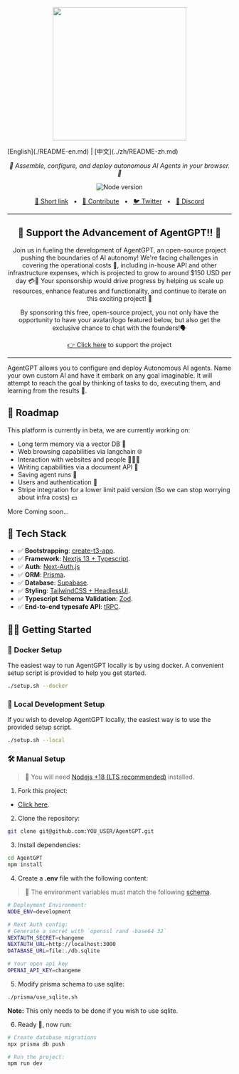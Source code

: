 <p align="center">
  <img src="https://raw.githubusercontent.com/reworkd/AgentGPT/main/public/banner.png?token=GHSAT0AAAAAAB7JND3U3VGGF3UYYHGYO4RAZBSDJAQ" height="300"/>
</p>
[English](./README-en.md) | [中文](../zh/README-zh.md)
<p align="center">
  <em>🤖 Assemble, configure, and deploy autonomous AI Agents in your browser. 🤖 </em>
</p>
<p align="center">
    <img alt="Node version" src="https://img.shields.io/static/v1?label=node&message=%20%3E=16.0.0&logo=node.js&color=2334D058" />
</p>

<p align="center">
<a href="https://agentgpt.reworkd.ai">🔗 Short link</a>
<span>&nbsp;&nbsp;•&nbsp;&nbsp;</span>
<a href="#-getting-started">🤝 Contribute</a>
<span>&nbsp;&nbsp;•&nbsp;&nbsp;</span>
<a href="https://twitter.com/asimdotshrestha/status/1644883727707959296">🐦 Twitter</a>
<span>&nbsp;&nbsp;•&nbsp;&nbsp;</span>
<a href="https://discord.gg/3PccggEG">📢 Discord</a>
</p>

---

<h2 align="center">
💝 Support the Advancement of AgentGPT!! 💝
</h2>

<p align="center">
Join us in fueling the development of AgentGPT, an open-source project pushing the boundaries of AI autonomy! We're facing challenges in covering the operational costs 💸, including in-house API and other infrastructure expenses, which is projected to grow to around $150 USD per day 💳🤕 Your sponsorship would drive progress by helping us scale up resources, enhance features and functionality, and continue to iterate on this exciting project! 🚀
</p>

<p align="center">
By sponsoring this free, open-source project, you not only have the opportunity to have your avatar/logo featured below, but also get the exclusive chance to chat with the founders!🗣️ 
</p>

<p align="center">
<a href="https://github.com/sponsors/reworkd-admin">👉 Click here</a> to support the project 
</p>

---

AgentGPT allows you to configure and deploy Autonomous AI agents.
Name your own custom AI and have it embark on any goal imaginable.
It will attempt to reach the goal by thinking of tasks to do, executing them, and learning from the results 🚀.

## 🎉 Roadmap

This platform is currently in beta, we are currently working on:

- Long term memory via a vector DB 🧠
- Web browsing capabilities via langchain 🌐
- Interaction with websites and people 👨‍👩‍👦
- Writing capabilities via a document API 📄
- Saving agent runs 💾
- Users and authentication 🔐
- Stripe integration for a lower limit paid version (So we can stop worrying about infra costs) 💵

More Coming soon...

## 🚀 Tech Stack

- ✅ **Bootstrapping**: [create-t3-app](https://create.t3.gg).
- ✅ **Framework**: [Nextjs 13 + Typescript](https://nextjs.org/).
- ✅ **Auth**: [Next-Auth.js](https://next-auth.js.org)
- ✅ **ORM**: [Prisma](https://prisma.io).
- ✅ **Database**: [Supabase](https://supabase.com/).
- ✅ **Styling**: [TailwindCSS + HeadlessUI](https://tailwindcss.com).
- ✅ **Typescript Schema Validation**: [Zod](https://github.com/colinhacks/zod).
- ✅ **End-to-end typesafe API**: [tRPC](https://trpc.io/).

## 👨‍🚀 Getting Started

### 🐳 Docker Setup

The easiest way to run AgentGPT locally is by using docker.
A convenient setup script is provided to help you get started.

```bash
./setup.sh --docker
```

### 👷 Local Development Setup

If you wish to develop AgentGPT locally, the easiest way is to
use the provided setup script.

```bash
./setup.sh --local
```

### 🛠️ Manual Setup

> 🚧 You will need [Nodejs +18 (LTS recommended)](https://nodejs.org/en/) installed.

1. Fork this project:

- [Click here](https://github.com/reworkd/AgentGPT/fork).

2. Clone the repository:

```bash
git clone git@github.com:YOU_USER/AgentGPT.git
```

3. Install dependencies:

```bash
cd AgentGPT
npm install
```

4. Create a **.env** file with the following content:

> 🚧 The environment variables must match the following [schema](https://github.com/reworkd/AgentGPT/blob/main/src/env/schema.mjs).

```bash
# Deployment Environment:
NODE_ENV=development

# Next Auth config:
# Generate a secret with `openssl rand -base64 32`
NEXTAUTH_SECRET=changeme
NEXTAUTH_URL=http://localhost:3000
DATABASE_URL=file:./db.sqlite

# Your open api key
OPENAI_API_KEY=changeme
```

5. Modify prisma schema to use sqlite:

```bash
./prisma/use_sqlite.sh
```

**Note:** This only needs to be done if you wish to use sqlite.

6. Ready 🥳, now run:

```bash
# Create database migrations
npx prisma db push

# Run the project:
npm run dev
```

